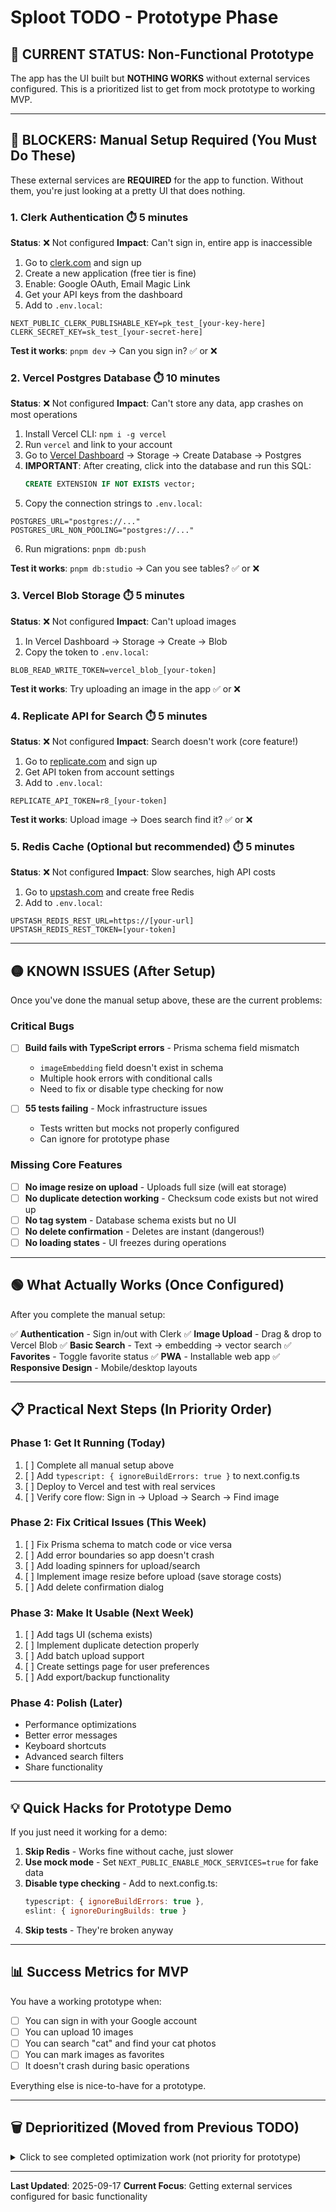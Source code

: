 # Sploot TODO - Prototype Phase

## 🚨 CURRENT STATUS: Non-Functional Prototype

The app has the UI built but **NOTHING WORKS** without external services configured. This is a prioritized list to get from mock prototype to working MVP.

---

## 🔴 BLOCKERS: Manual Setup Required (You Must Do These)

These external services are **REQUIRED** for the app to function. Without them, you're just looking at a pretty UI that does nothing.

### 1. **Clerk Authentication** ⏱️ 5 minutes
**Status**: ❌ Not configured
**Impact**: Can't sign in, entire app is inaccessible

1. Go to [clerk.com](https://clerk.com) and sign up
2. Create a new application (free tier is fine)
3. Enable: Google OAuth, Email Magic Link
4. Get your API keys from the dashboard
5. Add to `.env.local`:
```env
NEXT_PUBLIC_CLERK_PUBLISHABLE_KEY=pk_test_[your-key-here]
CLERK_SECRET_KEY=sk_test_[your-secret-here]
```

**Test it works**: `pnpm dev` → Can you sign in? ✅ or ❌

### 2. **Vercel Postgres Database** ⏱️ 10 minutes
**Status**: ❌ Not configured
**Impact**: Can't store any data, app crashes on most operations

1. Install Vercel CLI: `npm i -g vercel`
2. Run `vercel` and link to your account
3. Go to [Vercel Dashboard](https://vercel.com) → Storage → Create Database → Postgres
4. **IMPORTANT**: After creating, click into the database and run this SQL:
   ```sql
   CREATE EXTENSION IF NOT EXISTS vector;
   ```
5. Copy the connection strings to `.env.local`:
```env
POSTGRES_URL="postgres://..."
POSTGRES_URL_NON_POOLING="postgres://..."
```
6. Run migrations: `pnpm db:push`

**Test it works**: `pnpm db:studio` → Can you see tables? ✅ or ❌

### 3. **Vercel Blob Storage** ⏱️ 5 minutes
**Status**: ❌ Not configured
**Impact**: Can't upload images

1. In Vercel Dashboard → Storage → Create → Blob
2. Copy the token to `.env.local`:
```env
BLOB_READ_WRITE_TOKEN=vercel_blob_[your-token]
```

**Test it works**: Try uploading an image in the app ✅ or ❌

### 4. **Replicate API for Search** ⏱️ 5 minutes
**Status**: ❌ Not configured
**Impact**: Search doesn't work (core feature!)

1. Go to [replicate.com](https://replicate.com) and sign up
2. Get API token from account settings
3. Add to `.env.local`:
```env
REPLICATE_API_TOKEN=r8_[your-token]
```

**Test it works**: Upload image → Does search find it? ✅ or ❌

### 5. **Redis Cache** (Optional but recommended) ⏱️ 5 minutes
**Status**: ❌ Not configured
**Impact**: Slow searches, high API costs

1. Go to [upstash.com](https://upstash.com) and create free Redis
2. Add to `.env.local`:
```env
UPSTASH_REDIS_REST_URL=https://[your-url]
UPSTASH_REDIS_REST_TOKEN=[your-token]
```

---

## 🟡 KNOWN ISSUES (After Setup)

Once you've done the manual setup above, these are the current problems:

### Critical Bugs
- [ ] **Build fails with TypeScript errors** - Prisma schema field mismatch
  - `imageEmbedding` field doesn't exist in schema
  - Multiple hook errors with conditional calls
  - Need to fix or disable type checking for now

- [ ] **55 tests failing** - Mock infrastructure issues
  - Tests written but mocks not properly configured
  - Can ignore for prototype phase

### Missing Core Features
- [ ] **No image resize on upload** - Uploads full size (will eat storage)
- [ ] **No duplicate detection working** - Checksum code exists but not wired up
- [ ] **No tag system** - Database schema exists but no UI
- [ ] **No delete confirmation** - Deletes are instant (dangerous!)
- [ ] **No loading states** - UI freezes during operations

---

## 🟢 What Actually Works (Once Configured)

After you complete the manual setup:

✅ **Authentication** - Sign in/out with Clerk
✅ **Image Upload** - Drag & drop to Vercel Blob
✅ **Basic Search** - Text → embedding → vector search
✅ **Favorites** - Toggle favorite status
✅ **PWA** - Installable web app
✅ **Responsive Design** - Mobile/desktop layouts

---

## 📋 Practical Next Steps (In Priority Order)

### Phase 1: Get It Running (Today)
1. [ ] Complete all manual setup above
2. [ ] Add `typescript: { ignoreBuildErrors: true }` to next.config.ts
3. [ ] Deploy to Vercel and test with real services
4. [ ] Verify core flow: Sign in → Upload → Search → Find image

### Phase 2: Fix Critical Issues (This Week)
1. [ ] Fix Prisma schema to match code or vice versa
2. [ ] Add error boundaries so app doesn't crash
3. [ ] Add loading spinners for upload/search
4. [ ] Implement image resize before upload (save storage costs)
5. [ ] Add delete confirmation dialog

### Phase 3: Make It Usable (Next Week)
1. [ ] Add tags UI (schema exists)
2. [ ] Implement duplicate detection properly
3. [ ] Add batch upload support
4. [ ] Create settings page for user preferences
5. [ ] Add export/backup functionality

### Phase 4: Polish (Later)
- Performance optimizations
- Better error messages
- Keyboard shortcuts
- Advanced search filters
- Share functionality

---

## 💡 Quick Hacks for Prototype Demo

If you just need it working for a demo:

1. **Skip Redis** - Works fine without cache, just slower
2. **Use mock mode** - Set `NEXT_PUBLIC_ENABLE_MOCK_SERVICES=true` for fake data
3. **Disable type checking** - Add to next.config.ts:
   ```js
   typescript: { ignoreBuildErrors: true },
   eslint: { ignoreDuringBuilds: true }
   ```
4. **Skip tests** - They're broken anyway

---

## 📊 Success Metrics for MVP

You have a working prototype when:

- [ ] You can sign in with your Google account
- [ ] You can upload 10 images
- [ ] You can search "cat" and find your cat photos
- [ ] You can mark images as favorites
- [ ] It doesn't crash during basic operations

Everything else is nice-to-have for a prototype.

---

## 🗑️ Deprioritized (Moved from Previous TODO)

<details>
<summary>Click to see completed optimization work (not priority for prototype)</summary>

### Completed Optimizations
- [x] Consolidated SETUP documentation files
- [x] Removed empty .swc directory
- [x] Trimmed verbose JSDoc comments
- [x] Added conditional debug logging
- [x] Implemented build-time console stripping
- [x] Fixed build errors from optimization changes

### Skipped as Premature
- [~] Bundle size analysis - App needs to work first
- [ ] Further performance optimizations - Prototype doesn't need to be fast
- [ ] Code coverage improvements - Tests are already broken
- [ ] Documentation polish - Code needs to be stable first

</details>

---

**Last Updated**: 2025-09-17
**Current Focus**: Getting external services configured for basic functionality